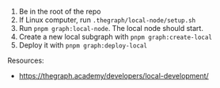 1. Be in the root of the repo
2. If Linux computer, run `.thegraph/local-node/setup.sh`
3. Run `pnpm graph:local-node`. The local node should start.
4. Create a new local subgraph with `pnpm graph:create-local`
5. Deploy it with `pnpm graph:deploy-local`

Resources:

- https://thegraph.academy/developers/local-development/
